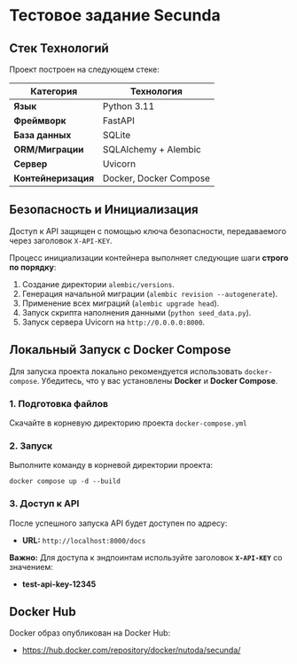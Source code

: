 # Тестовое задание Secunda
## Стек Технологий

Проект построен на следующем стеке:

| Категория           | Технология             |
| ------------------- | ---------------------- |
| **Язык**            | Python 3.11            |
| **Фреймворк**       | FastAPI                |
| **База данных**     | SQLite                 |
| **ORM/Миграции**    | SQLAlchemy + Alembic   |
| **Сервер**          | Uvicorn                |
| **Контейнеризация** | Docker, Docker Compose |

## Безопасность и Инициализация

Доступ к API защищен с помощью ключа безопасности, передаваемого через заголовок `X-API-KEY`.

Процесс инициализации контейнера выполняет следующие шаги **строго по порядку**:

1. Создание директории `alembic/versions`.
2. Генерация начальной миграции (`alembic revision --autogenerate`).
3. Применение всех миграций (`alembic upgrade head`).
4. Запуск скрипта наполнения данными (`python seed_data.py`).
5. Запуск сервера Uvicorn на `http://0.0.0.0:8000`.

## Локальный Запуск с Docker Compose

Для запуска проекта локально рекомендуется использовать `docker-compose`. Убедитесь, что у вас установлены **Docker** и **Docker Compose**.

### 1. Подготовка файлов

Скачайте в корневую директорию проекта `docker-compose.yml`
### 2. Запуск

Выполните команду в корневой директории проекта:

`docker compose up -d --build`
### 3. Доступ к API

После успешного запуска API будет доступен по адресу:

- **URL:** `http://localhost:8000/docs`

**Важно:** Для доступа к эндпоинтам используйте заголовок **`X-API-KEY`** со значением:

- **test-api-key-12345**
## Docker Hub

Docker образ опубликован на Docker Hub:

- https://hub.docker.com/repository/docker/nutoda/secunda/
